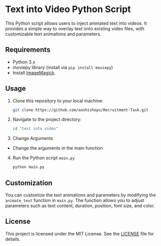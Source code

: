 
# Text into Video Python Script

This Python script allows users to inject animated text into videos. It provides a simple way to overlay text onto existing video files, with customizable text animations and parameters.

## Requirements

- Python 3.x
- moviepy library (install via `pip install moviepy`)
- Install [ImageMagick](https://imagemagick.org/script/download.php#windows).

## Usage

1. Clone this repository to your local machine:

    ```bash
    git clone https://github.com/aashishops/Recruitment-Task.git
    ```

2. Navigate to the project directory:

    ```bash
    cd "text into video"
    ```

3. Change Arguments 
- Change the arguments in the main function 
4. Run the Python script `main.py` 
    ```bash
    python main.py
    ```

 

## Customization

You can customize the text animations and parameters by modifying the `animate_text` function in `main.py`. The function allows you to adjust parameters such as text content, duration, position, font size, and color.

## License

This project is licensed under the MIT License. See the [LICENSE](LICENSE) file for details.
